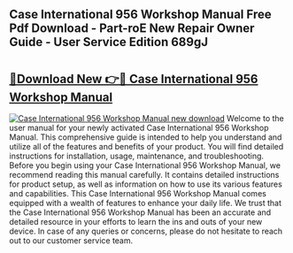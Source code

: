 ## Case International 956 Workshop Manual Free Pdf Download - Part-roE New Repair Owner Guide - User Service Edition 689gJ

# <h2><a href="http://bc61546.oget.top/?id=Case+International+956+Workshop+Manual">🔗Download New 👉🔴 Case International 956 Workshop Manual</a></h2>

[![Case International 956 Workshop Manual new download](https://i.imgur.com/5g1atiW.png)](http://bc61546.oget.top/?id=Case+International+956+Workshop+Manual)
Welcome to the user manual for your newly activated Case International 956 Workshop Manual. This comprehensive guide is intended to help you understand and utilize all of the features and benefits of your product. You will find detailed instructions for installation, usage, maintenance, and troubleshooting. Before you begin using your Case International 956 Workshop Manual, we recommend reading this manual carefully. It contains detailed instructions for product setup, as well as information on how to use its various features and capabilities. This Case International 956 Workshop Manual comes equipped with a wealth of features to enhance your daily life. We trust that the Case International 956 Workshop Manual has been an accurate and detailed resource in your efforts to learn the ins and outs of your new device. In case of any queries or concerns, please do not hesitate to reach out to our customer service team.
